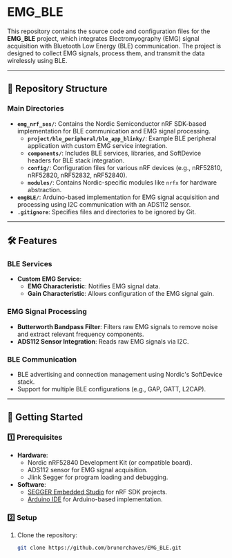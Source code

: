 # EMG_BLE

This repository contains the source code and configuration files for the **EMG_BLE** project, which integrates Electromyography (EMG) signal acquisition with Bluetooth Low Energy (BLE) communication. The project is designed to collect EMG signals, process them, and transmit the data wirelessly using BLE.

---

## 📂 Repository Structure

### **Main Directories**
- **`emg_nrf_ses/`**: Contains the Nordic Semiconductor nRF SDK-based implementation for BLE communication and EMG signal processing.
  - **`project/ble_peripheral/ble_app_blinky/`**: Example BLE peripheral application with custom EMG service integration.
  - **`components/`**: Includes BLE services, libraries, and SoftDevice headers for BLE stack integration.
  - **`config/`**: Configuration files for various nRF devices (e.g., nRF52810, nRF52820, nRF52832, nRF52840).
  - **`modules/`**: Contains Nordic-specific modules like `nrfx` for hardware abstraction.
- **`emgBLE/`**: Arduino-based implementation for EMG signal acquisition and processing using I2C communication with an ADS112 sensor.
- **`.gitignore`**: Specifies files and directories to be ignored by Git.

---

## 🛠 Features

### **BLE Services**
- **Custom EMG Service**:
  - **EMG Characteristic**: Notifies EMG signal data.
  - **Gain Characteristic**: Allows configuration of the EMG signal gain.

### **EMG Signal Processing**
- **Butterworth Bandpass Filter**: Filters raw EMG signals to remove noise and extract relevant frequency components.
- **ADS112 Sensor Integration**: Reads raw EMG signals via I2C.

### **BLE Communication**
- BLE advertising and connection management using Nordic's SoftDevice stack.
- Support for multiple BLE configurations (e.g., GAP, GATT, L2CAP).

---

## 🚀 Getting Started

### **1️⃣ Prerequisites**
- **Hardware**:
  - Nordic nRF52840 Development Kit (or compatible board).
  - ADS112 sensor for EMG signal acquisition.
  - Jlink Segger for program loading and debugging.
- **Software**:
  - [SEGGER Embedded Studio](https://www.segger.com/products/development-tools/embedded-studio/) for nRF SDK projects.
  - [Arduino IDE](https://www.arduino.cc/en/software) for Arduino-based implementation.

### **2️⃣ Setup**
1. Clone the repository:
   ```bash
   git clone https://github.com/brunorchaves/EMG_BLE.git
